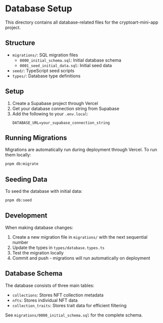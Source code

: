 # Database Setup

This directory contains all database-related files for the cryptoart-mini-app project.

## Structure

- `migrations/`: SQL migration files
  - `0000_initial_schema.sql`: Initial database schema
  - `0001_seed_initial_data.sql`: Initial seed data
- `seed/`: TypeScript seed scripts
- `types/`: Database type definitions

## Setup

1. Create a Supabase project through Vercel
2. Get your database connection string from Supabase
3. Add the following to your `.env.local`:
   ```
   DATABASE_URL=your_supabase_connection_string
   ```

## Running Migrations

Migrations are automatically run during deployment through Vercel. To run them locally:

```bash
pnpm db:migrate
```

## Seeding Data

To seed the database with initial data:

```bash
pnpm db:seed
```

## Development

When making database changes:

1. Create a new migration file in `migrations/` with the next sequential number
2. Update the types in `types/database.types.ts`
3. Test the migration locally
4. Commit and push - migrations will run automatically on deployment

## Database Schema

The database consists of three main tables:

- `collections`: Stores NFT collection metadata
- `nfts`: Stores individual NFT data
- `collection_traits`: Stores trait data for efficient filtering

See `migrations/0000_initial_schema.sql` for the complete schema. 